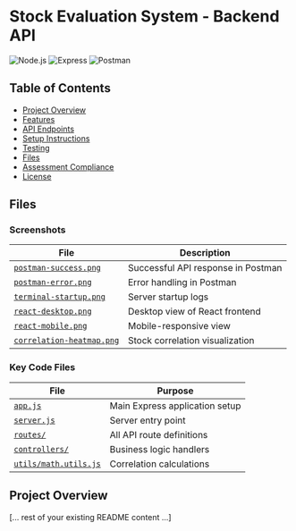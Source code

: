 # Stock Evaluation System - Backend API

![Node.js](https://img.shields.io/badge/Node.js-18.x-green)
![Express](https://img.shields.io/badge/Express-5.x-blue)
![Postman](https://img.shields.io/badge/Tested_with-Postman-orange)

## Table of Contents
- [Project Overview](#project-overview)
- [Features](#features)
- [API Endpoints](#api-endpoints)
- [Setup Instructions](#setup-instructions)
- [Testing](#testing)
- [Files](#files)
- [Assessment Compliance](#assessment-compliance)
- [License](#license)

## Files

### Screenshots
| File | Description |
|------|-------------|
| [`postman-success.png`](screenshots/postman-success.png) | Successful API response in Postman |
| [`postman-error.png`](screenshots/postman-error.png) | Error handling in Postman |
| [`terminal-startup.png`](screenshots/terminal-startup.png) | Server startup logs |
| [`react-desktop.png`](screenshots/react-desktop.png) | Desktop view of React frontend |
| [`react-mobile.png`](screenshots/react-mobile.png) | Mobile-responsive view |
| [`correlation-heatmap.png`](screenshots/correlation-heatmap.png) | Stock correlation visualization |

### Key Code Files
| File | Purpose |
|------|---------|
| [`app.js`](backend/app.js) | Main Express application setup |
| [`server.js`](backend/server.js) | Server entry point |
| [`routes/`](backend/routes/) | All API route definitions |
| [`controllers/`](backend/controllers/) | Business logic handlers |
| [`utils/math.utils.js`](backend/utils/math.utils.js) | Correlation calculations |

## Project Overview
[... rest of your existing README content ...]

